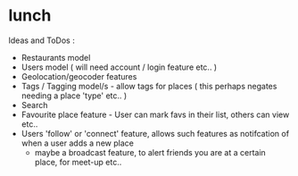 # lunch

Ideas and ToDos :
- Restaurants model
- Users model ( will need account / login feature etc.. )
- Geolocation/geocoder features
- Tags / Tagging model/s - allow tags for places ( this perhaps negates needing a place 'type' etc.. )
- Search
- Favourite place feature - User can mark favs in their list, others can view etc.. 
- Users 'follow' or 'connect' feature, allows such features as notifcation of when a user adds a new place
    - maybe a broadcast feature, to alert friends you are at a certain place, for meet-up etc..
